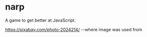 # narp

A game to get better at JavaScript.

https://pixabay.com/photo-2024214/ --where image was used from